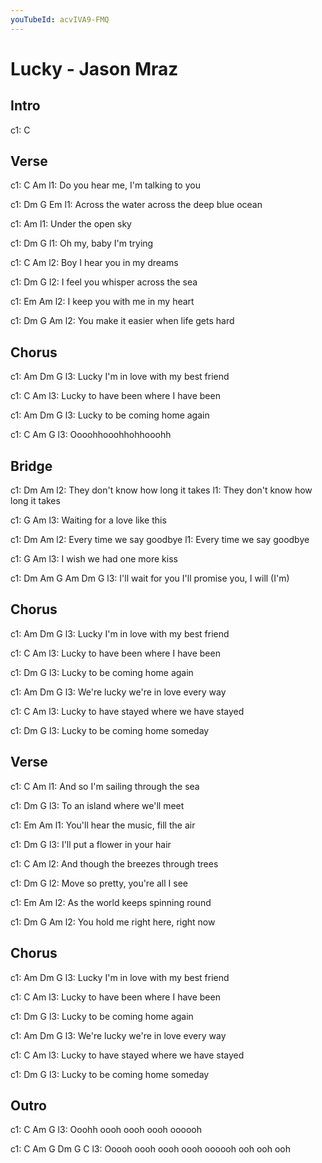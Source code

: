 ```yaml
---
youTubeId: acvIVA9-FMQ
---
```


# Lucky - Jason Mraz

## Intro
c1: C

## Verse

c1: C                     Am
l1: Do you hear me, I'm talking to you

c1:             Dm               G        Em
l1: Across the water across the deep blue ocean

c1:           Am
l1: Under the open sky

c1:   Dm             G
l1: Oh my, baby I'm trying

c1:       C              Am
l2: Boy I hear you in my dreams

c1:             Dm                G
l2: I feel you whisper across the sea

c1:            Em            Am
l2: I keep you with me in my heart

c1:               Dm        G                  Am
l2: You make it easier when life gets hard

## Chorus

c1: Am        Dm                   G
l3: Lucky I'm in love with my best friend

c1:                 C               Am
l3: Lucky to have been where I have been

c1: Am        Dm                   G
l3: Lucky to be coming home again

c1: C         Am              G
l3: Oooohhooohhohhooohh

## Bridge

c1: Dm                    Am
l2: They don't know how   long it  takes
l1:            They don't know how long  it takes

c1: G             Am
l3: Waiting for a love like this

c1: Dm               Am
l2: Every time  we   say goodbye
l1:       Every time we  say goodbye

c1: G             Am
l3: I wish we had one more kiss

c1: Dm            Am                    G Am Dm            G
l3: I'll wait for you I'll promise you, I will            (I'm)

## Chorus

c1: Am        Dm                   G
l3: Lucky I'm in love with my best friend

c1:                 C               Am
l3: Lucky to have been where I have been

c1:             Dm                   G
l3: Lucky to be coming home again

c1:       Am              Dm               G
l3: We're lucky we're in love every way

c1:               C                    Am
l3: Lucky to have stayed where we have stayed

c1:             Dm          G
l3: Lucky to be coming home someday

## Verse

c1:            C               Am
l1: And so I'm sailing through the sea

c1:       Dm                 G
l3: To an island where we'll meet

c1:                 Em              Am
l1: You'll hear the music, fill the air

c1:            Dm     G
l3: I'll put a flower in your hair

c1:                C               Am
l2: And though the breezes through trees

c1:         Dm                   G
l2: Move so pretty, you're all I see

c1:        Em                   Am
l2: As the world keeps spinning round

c1:     Dm              G               Am
l2: You hold me right here, right now

## Chorus

c1: Am        Dm                   G
l3: Lucky I'm in love with my best friend

c1:                 C               Am
l3: Lucky to have been where I have been

c1:             Dm                   G
l3: Lucky to be coming home again

c1:       Am              Dm               G
l3: We're lucky we're in love every way

c1:               C                    Am
l3: Lucky to have stayed where we have stayed

c1:             Dm          G
l3: Lucky to be coming home someday

## Outro

c1: C          Am        G
l3: Ooohh oooh oooh oooh oooooh

c1: C          Am        G      Dm  G   C
l3: Ooooh oooh oooh oooh oooooh ooh ooh ooh